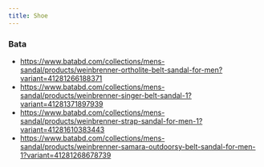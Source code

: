 ```yaml
---
title: Shoe
---
```


### Bata

- https://www.batabd.com/collections/mens-sandal/products/weinbrenner-ortholite-belt-sandal-for-men?variant=41281266188371
- https://www.batabd.com/collections/mens-sandal/products/weinbrenner-singer-belt-sandal-1?variant=41281371897939
- https://www.batabd.com/collections/mens-sandal/products/weinbrenner-strap-sandal-for-men-1?variant=41281610383443
- https://www.batabd.com/collections/mens-sandal/products/weinbrenner-samara-outdoorsy-belt-sandal-for-men-1?variant=41281268678739


